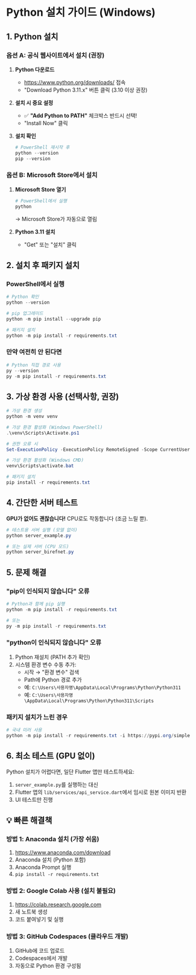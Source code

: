 # Python 설치 가이드 (Windows)

## 1. Python 설치

### 옵션 A: 공식 웹사이트에서 설치 (권장)

1. **Python 다운로드**
   - https://www.python.org/downloads/ 접속
   - "Download Python 3.11.x" 버튼 클릭 (3.10 이상 권장)

2. **설치 시 중요 설정**
   - ✅ **"Add Python to PATH"** 체크박스 반드시 선택!
   - "Install Now" 클릭

3. **설치 확인**
   ```powershell
   # PowerShell 재시작 후
   python --version
   pip --version
   ```

### 옵션 B: Microsoft Store에서 설치

1. **Microsoft Store 열기**
   ```powershell
   # PowerShell에서 실행
   python
   ```
   → Microsoft Store가 자동으로 열림

2. **Python 3.11 설치**
   - "Get" 또는 "설치" 클릭

## 2. 설치 후 패키지 설치

### PowerShell에서 실행
```powershell
# Python 확인
python --version

# pip 업그레이드
python -m pip install --upgrade pip

# 패키지 설치
python -m pip install -r requirements.txt
```

### 만약 여전히 안 된다면
```powershell
# Python 직접 경로 사용
py --version
py -m pip install -r requirements.txt
```

## 3. 가상 환경 사용 (선택사항, 권장)

```powershell
# 가상 환경 생성
python -m venv venv

# 가상 환경 활성화 (Windows PowerShell)
.\venv\Scripts\Activate.ps1

# 권한 오류 시
Set-ExecutionPolicy -ExecutionPolicy RemoteSigned -Scope CurrentUser

# 가상 환경 활성화 (Windows CMD)
venv\Scripts\activate.bat

# 패키지 설치
pip install -r requirements.txt
```

## 4. 간단한 서버 테스트

**GPU가 없어도 괜찮습니다!** CPU로도 작동합니다 (조금 느릴 뿐).

```powershell
# 테스트용 서버 실행 (모델 없이)
python server_example.py

# 또는 실제 서버 (CPU 모드)
python server_birefnet.py
```

## 5. 문제 해결

### "pip이 인식되지 않습니다" 오류
```powershell
# Python과 함께 pip 실행
python -m pip install -r requirements.txt

# 또는
py -m pip install -r requirements.txt
```

### "python이 인식되지 않습니다" 오류
1. Python 재설치 (PATH 추가 확인)
2. 시스템 환경 변수 수동 추가:
   - 시작 → "환경 변수" 검색
   - Path에 Python 경로 추가
   - 예: `C:\Users\사용자명\AppData\Local\Programs\Python\Python311`
   - 예: `C:\Users\사용자명\AppData\Local\Programs\Python\Python311\Scripts`

### 패키지 설치가 느린 경우
```powershell
# 국내 미러 사용
python -m pip install -r requirements.txt -i https://pypi.org/simple
```

## 6. 최소 테스트 (GPU 없이)

Python 설치가 어렵다면, 일단 Flutter 앱만 테스트하세요:

1. `server_example.py`를 실행하는 대신
2. Flutter 앱의 `lib/services/api_service.dart`에서 임시로 원본 이미지 반환
3. UI 테스트만 진행

## 💡 빠른 해결책

### 방법 1: Anaconda 설치 (가장 쉬움)
1. https://www.anaconda.com/download 
2. Anaconda 설치 (Python 포함)
3. Anaconda Prompt 실행
4. `pip install -r requirements.txt`

### 방법 2: Google Colab 사용 (설치 불필요)
1. https://colab.research.google.com
2. 새 노트북 생성
3. 코드 붙여넣기 및 실행

### 방법 3: GitHub Codespaces (클라우드 개발)
1. GitHub에 코드 업로드
2. Codespaces에서 개발
3. 자동으로 Python 환경 구성됨
